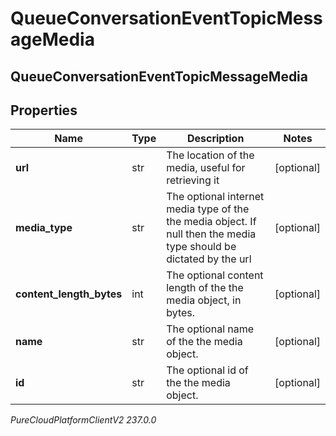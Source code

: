 # QueueConversationEventTopicMessageMedia

## QueueConversationEventTopicMessageMedia

## Properties

|Name | Type | Description | Notes|
|------------ | ------------- | ------------- | -------------|
| **url** | str | The location of the media, useful for retrieving it | [optional] |
| **media_type** | str | The optional internet media type of the the media object.  If null then the media type should be dictated by the url | [optional] |
| **content_length_bytes** | int | The optional content length of the the media object, in bytes. | [optional] |
| **name** | str | The optional name of the the media object. | [optional] |
| **id** | str | The optional id of the the media object. | [optional] |



_PureCloudPlatformClientV2 237.0.0_
